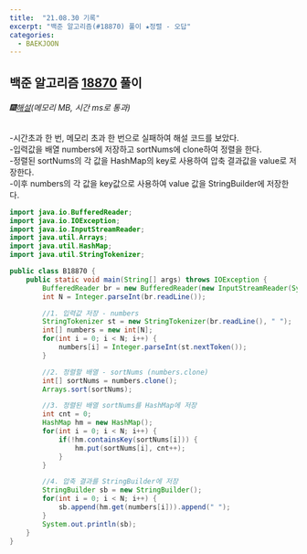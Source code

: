 ```yaml
---
title:  "21.08.30 기록"
excerpt: "백준 알고리즘(#18870) 풀이 ★정렬 - 오답"
categories:
  - BAEKJOON
---
```



## 백준 알고리즘 [18870](https://www.acmicpc.net/problem/18870) 풀이

###### 🎆[해설](https://girawhale.tistory.com/38)(메모리 MB, 시간 ms로 통과)<br/>
-시간초과 한 번, 메모리 초과 한 번으로 실패하여 해설 코드를 보았다.<br>
-입력값을 배열 numbers에 저장하고 sortNums에 clone하여 정렬을 한다.<br>
-정렬된 sortNums의 각 값을 HashMap의 key로 사용하여 압축 결과값을 value로 저장한다.<br>
-이후 numbers의 각 값을 key값으로 사용하여 value 값을 StringBuilder에 저장한다.<br>

```java
import java.io.BufferedReader;
import java.io.IOException;
import java.io.InputStreamReader;
import java.util.Arrays;
import java.util.HashMap;
import java.util.StringTokenizer;

public class B18870 {
    public static void main(String[] args) throws IOException {
        BufferedReader br = new BufferedReader(new InputStreamReader(System.in));
        int N = Integer.parseInt(br.readLine());

        //1. 입력값 저장 - numbers
        StringTokenizer st = new StringTokenizer(br.readLine(), " ");
        int[] numbers = new int[N];
        for(int i = 0; i < N; i++) {
            numbers[i] = Integer.parseInt(st.nextToken());
        }

        //2. 정렬할 배열 - sortNums (numbers.clone)
        int[] sortNums = numbers.clone();
        Arrays.sort(sortNums);

        //3. 정렬된 배열 sortNums를 HashMap에 저장
        int cnt = 0;
        HashMap hm = new HashMap();
        for(int i = 0; i < N; i++) {
            if(!hm.containsKey(sortNums[i])) {
                hm.put(sortNums[i], cnt++);
            }
        }

        //4. 압축 결과를 StringBuilder에 저장
        StringBuilder sb = new StringBuilder();
        for(int i = 0; i < N; i++) {
            sb.append(hm.get(numbers[i])).append(" ");
        }
        System.out.println(sb);
    }
}
```
